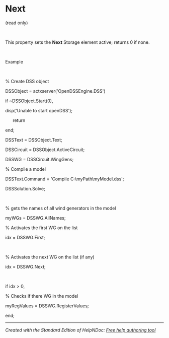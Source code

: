 # Next

(read only)

&nbsp;

This property sets the **Next** Storage element active; returns 0 if none.

&nbsp;

Example

&nbsp;

% Create DSS object

DSSObject = actxserver('OpenDSSEngine.DSS')

if ~DSSObject.Start(0),

disp('Unable to start openDSS');

&nbsp; &nbsp; &nbsp; return

end;

DSSText = DSSObject.Text;

DSSCircuit = DSSObject.ActiveCircuit;

DSSWG = DSSCircuit.WingGens;

% Compile a model &nbsp; &nbsp; &nbsp; &nbsp;

DSSText.Command = 'Compile C:\\myPath\\myModel.dss';

DSSSolution.Solve;

&nbsp;

% gets the names of all wind generators in the model

myWGs = DSSWG.AllNames;

% Activates the first WG on the list

idx = DSSWG.First;

&nbsp;

% Activates the next WG on the list (if any)

idx = DSSWG.Next;

&nbsp;

if idx \> 0,

% Checks if there WG in the model

myRegValues = DSSWG.RegisterValues;

end;

***
_Created with the Standard Edition of HelpNDoc: [Free help authoring tool](<https://www.helpndoc.com/help-authoring-tool>)_
